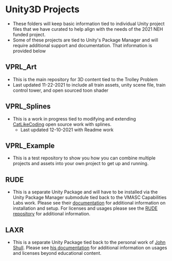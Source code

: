 # Unity3D Projects

* These folders will keep basic information tied to individual Unity project files that we have curated to help align with the needs of the 2021 NEH funded project.
* Some of these projects are tied to Unity's Package Manager and will require additional support and documentation. That information is provided below

## VPRL_Art

* This is the main repository for 3D content tied to the Trolley Problem
* Last updated 11-22-2021 to include all train assets, unity scene file, train control tower, and open sourced toon shader

## VPRL_Splines

* This is a work in progress tied to modifying and extending [CatLikeCoding](https://catlikecoding.com/) open source work with splines.
  * Last updated 12-10-2021 with Readme work

## VPRL_Example

* This is a test repository to show you how you can combine multiple projects and assets into your own project to get up and running.

## RUDE

* This is a separate Unity Package and will have to be installed via the Unity Package Manager submodule tied back to the VMASC Capabilities Labs work. Please see their [documentation](https://github.com/vmasc-capabilities-lab/RUDE/wiki/Installation-Guide#unity-install) for additional information on installation and setup. For licenses and usages please see the [RUDE repository](https://github.com/vmasc-capabilities-lab/RUDE) for additional information.

## LAXR

* This is a separate Unity Package tied back to the personal work of [John Shull](https://github.com/jshull). Please see [his documentation](https://github.com/JShull/LAXR) for additional information on usages and licenses beyond educational content.

